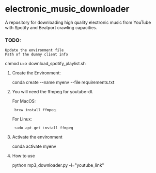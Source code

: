# electronic_music_downloader

A repository for downloading high quality electronic music from YouTube with Spotify and Beatport crawling capacities.

### TODO: 
    Update the environment file
    Path of the dummy client info        

chmod u+x download_spotify_playlist.sh

1) Create the Environment:

    conda create --name myenv --file requirements.txt

2) You will need the ffmpeg for youtube-dl.

    For MacOS: 

        brew install ffmpeg

    For Linux:

        sudo apt-get install ffmpeg

3) Activate the environment

    conda activate myenv

4) How to use

    python mp3_downloader.py -l="youtube_link"
